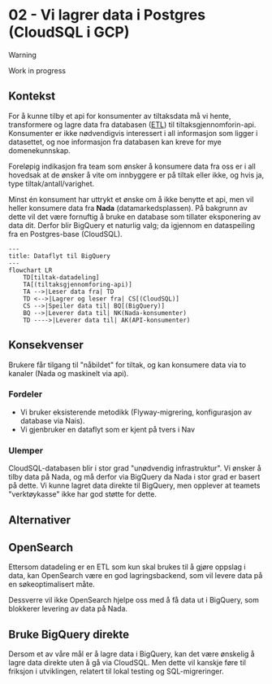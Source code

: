 # 02 - Vi lagrer data i Postgres (CloudSQL i GCP)

> [!WARNING]  
> Work in progress

## Kontekst

For å kunne tilby et api for konsumenter av tiltaksdata må vi hente, transformere og lagre data fra databasen
([ETL](https://en.wikipedia.org/wiki/Extract%2C_transform%2C_load)) til tiltaksgjennomforin-api. Konsumenter er ikke
nødvendigvis interessert i all informasjon som ligger i datasettet, og noe informasjon fra databasen kan kreve for mye
domenekunnskap.

Foreløpig indikasjon fra team som ønsker å konsumere data fra oss er i all hovedsak at de ønsker å vite om innbyggere
er på tiltak eller ikke, og hvis ja, type tiltak/antall/varighet.

Minst én konsument har uttrykt et ønske om å ikke benytte et api, men vil heller konsumere data fra **Nada**
(datamarkedsplassen). På bakgrunn av dette vil det være fornuftig å bruke en database som tillater eksponering av data
dit. Derfor blir BigQuery et naturlig valg; da igjennom en dataspeiling fra en Postgres-base (CloudSQL).

```mermaid
---
title: Dataflyt til BigQuery
---
flowchart LR
    TD[tiltak-datadeling]
    TA[(tiltaksgjennomforing-api)]
    TA -->|Leser data fra| TD
    TD <-->|Lagrer og leser fra| CS[(CloudSQL)]
    CS -->|Speiler data til| BQ[(BigQuery)]
    BQ -->|Leverer data til| NK(Nada-konsumenter)
    TD ---->|Leverer data til| AK(API-konsumenter)
```

## Konsekvenser

Brukere får tilgang til "nåbildet" for tiltak, og kan konsumere data via to kanaler (Nada og maskinelt via api).

### Fordeler

- Vi bruker eksisterende metodikk (Flyway-migrering, konfigurasjon av database via Nais).
- Vi gjenbruker en dataflyt som er kjent på tvers i Nav

### Ulemper

CloudSQL-databasen blir i stor grad "unødvendig infrastruktur". Vi ønsker å tilby data på Nada, og må derfor via
BigQuery da Nada i stor grad er basert på dette. Vi kunne lagret data direkte til BigQuery, men opplever at teamets
"verktøykasse" ikke har god støtte for dette. 

## Alternativer

## OpenSearch

Ettersom datadeling er en ETL som kun skal brukes til å gjøre oppslag i data, kan OpenSearch være en god
lagringsbackend, som vil levere data på en søkeoptimalisert måte.

Dessverre vil ikke OpenSearch hjelpe oss med å få data ut i BigQuery, som blokkerer levering av data på Nada.

## Bruke BigQuery direkte

Dersom et av våre mål er å lagre data i BigQuery, kan det være ønskelig å lagre data direkte uten å gå via CloudSQL.
Men dette vil kanskje føre til friksjon i utviklingen, relatert til lokal testing og SQL-migreringer.
